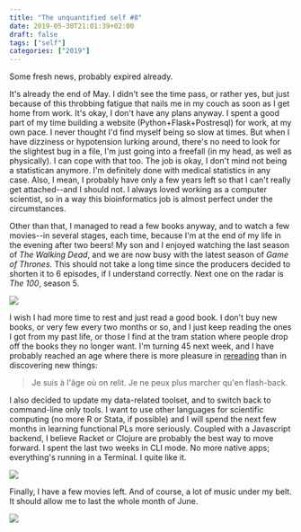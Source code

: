 ```yaml
---
title: "The unquantified self #8"
date: 2019-05-30T21:01:39+02:00
draft: false
tags: ["self"]
categories: ["2019"]
---
```


Some fresh news, probably expired already.

It's already the end of May. I didn't see the time pass, or rather yes, but just because of this throbbing fatigue that nails me in my couch as soon as I get home from work. It's okay, I don't have any plans anyway. I spent a good part of my time building a website (Python+Flask+Postresql) for work, at my own pace. I never thought I'd find myself being so slow at times. But when I have dizziness or hypotension lurking around, there's no need to look for the slightest bug in a file, I'm just going into a freefall (in my head, as well as physically). I can cope with that too. The job is okay, I don't mind not being a statistican anymore. I'm definitely done with medical statistics in any case. Also, I mean, I probably have only a few years left so that I can't really get attached--and I should not. I always loved working as a computer scientist, so in a way this bioinformatics job is almost perfect under the circumstances.

Other than that, I managed to read a few books anyway, and to watch a few movies--in several stages, each time, because I'm at the end of my life in the evening after two beers! My son and I enjoyed watching the last season of _The Walking Dead_, and we are now busy with the latest season of _Game of Thrones_. This should not take a long time since the producers decided to shorten it to 6 episodes, if I understand correctly. Next one on the radar is _The 100_, season 5.

![](/img/2019-05-30-20-09-00.png)

I wish I had more time to rest and just read a good book. I don't buy new books, or very few every two months or so, and I just keep reading the ones I got from my past life, or those I find at the tram station where people drop off the books they no longer want. I'm turning 45 next week, and I have probably reached an age where there is more pleasure in [rereading](https://www.humanite.fr/gainsbourg-lhomme-qui-lit) than in discovering new things:

> Je suis à l'âge où on relit. Je ne peux plus marcher qu'en flash-back.

I also decided to update my data-related toolset, and to switch back to command-line only tools. I want to use other languages for scientific computing (no more R or Stata, if possible) and I will spend the next few months in learning functional PLs more seriously. Coupled with a Javascript backend, I believe Racket or Clojure are probably the best way to move forward. I spent the last two weeks in CLI mode. No more native apps; everything's running in a Terminal. I quite like it.

![](/img/2019-05-25-20-10-07.png)

Finally, I have a few movies left. And of course, a lot of music under my belt. It should allow me to last the whole month of June.

![](/img/IMG_0691.jpg)
